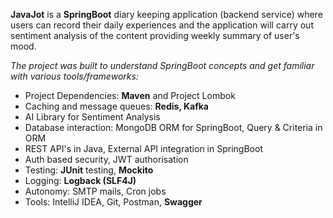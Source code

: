 **JavaJot** is a **SpringBoot** diary keeping application (backend service) where users can record their daily experiences 
and the application will carry out sentiment analysis of the content providing weekly summary of user's mood.

_The project was built to understand SpringBoot concepts and get familiar with various tools/frameworks:_
- Project Dependencies: **Maven** and Project Lombok
- Caching and message queues: **Redis, Kafka**
- AI Library for Sentiment Analysis
- Database interaction: MongoDB ORM for SpringBoot, Query & Criteria in ORM
- REST API's in Java, External API integration in SpringBoot 
- Auth based security, JWT authorisation
- Testing: **JUnit** testing, **Mockito**
- Logging: **Logback (SLF4J)**
- Autonomy: SMTP mails, Cron jobs 
- Tools: IntelliJ IDEA, Git, Postman, **Swagger**

